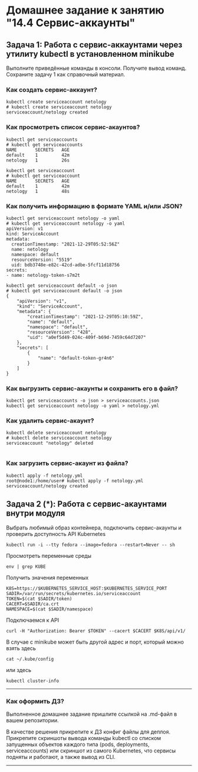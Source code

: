 # Домашнее задание к занятию "14.4 Сервис-аккаунты"

## Задача 1: Работа с сервис-аккаунтами через утилиту kubectl в установленном minikube

Выполните приведённые команды в консоли. Получите вывод команд. Сохраните
задачу 1 как справочный материал.

### Как создать сервис-аккаунт?

```
kubectl create serviceaccount netology
# kubectl create serviceaccount netology
serviceaccount/netology created
```

### Как просмотреть список сервис-акаунтов?

```
kubectl get serviceaccounts
# kubectl get serviceaccounts
NAME       SECRETS   AGE
default    1         42m
netology   1         26s

kubectl get serviceaccount
# kubectl get serviceaccount
NAME       SECRETS   AGE
default    1         42m
netology   1         48s

```

### Как получить информацию в формате YAML и/или JSON?

```
kubectl get serviceaccount netology -o yaml
# kubectl get serviceaccount netology -o yaml
apiVersion: v1
kind: ServiceAccount
metadata:
  creationTimestamp: "2021-12-29T05:52:56Z"
  name: netology
  namespace: default
  resourceVersion: "5519"
  uid: bdb3748e-e82c-42cd-adbe-5fcf11d18756
secrets:
- name: netology-token-s7m2t

kubectl get serviceaccount default -o json
# kubectl get serviceaccount default -o json
{
    "apiVersion": "v1",
    "kind": "ServiceAccount",
    "metadata": {
        "creationTimestamp": "2021-12-29T05:10:59Z",
        "name": "default",
        "namespace": "default",
        "resourceVersion": "428",
        "uid": "a0ef5d49-024c-409f-b69d-7459c64d7207"
    },
    "secrets": [
        {
            "name": "default-token-gr4n6"
        }
    ]
}

```

### Как выгрузить сервис-акаунты и сохранить его в файл?

```
kubectl get serviceaccounts -o json > serviceaccounts.json
kubectl get serviceaccount netology -o yaml > netology.yml
```

### Как удалить сервис-акаунт?

```
kubectl delete serviceaccount netology
# kubectl delete serviceaccount netology
serviceaccount "netology" deleted


```

### Как загрузить сервис-акаунт из файла?

```
kubectl apply -f netology.yml
root@node1:/home/user# kubectl apply -f netology.yml
serviceaccount/netology created
```

## Задача 2 (*): Работа с сервис-акаунтами внутри модуля

Выбрать любимый образ контейнера, подключить сервис-акаунты и проверить
доступность API Kubernetes

```
kubectl run -i --tty fedora --image=fedora --restart=Never -- sh
```

Просмотреть переменные среды

```
env | grep KUBE
```

Получить значения переменных

```
K8S=https://$KUBERNETES_SERVICE_HOST:$KUBERNETES_SERVICE_PORT
SADIR=/var/run/secrets/kubernetes.io/serviceaccount
TOKEN=$(cat $SADIR/token)
CACERT=$SADIR/ca.crt
NAMESPACE=$(cat $SADIR/namespace)
```

Подключаемся к API

```
curl -H "Authorization: Bearer $TOKEN" --cacert $CACERT $K8S/api/v1/
```

В случае с minikube может быть другой адрес и порт, который можно взять здесь

```
cat ~/.kube/config
```

или здесь

```
kubectl cluster-info
```

---

### Как оформить ДЗ?

Выполненное домашнее задание пришлите ссылкой на .md-файл в вашем репозитории.

В качестве решения прикрепите к ДЗ конфиг файлы для деплоя. Прикрепите скриншоты вывода команды kubectl со списком запущенных объектов каждого типа (pods, deployments, serviceaccounts) или скриншот из самого Kubernetes, что сервисы подняты и работают, а также вывод из CLI.

---
